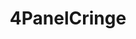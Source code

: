 ---
title: 4PanelCringe
crosslinks:
- DeepFriedMemes
- ComedyCemetery
- CringeAnarchy
- SwordOrSheath
- funny
- gatekeeping
- cringepics
- asktransgender
- ComedyNecrophilia
- jewfrochamp
- nocontext
- islam
- dankmemes
- The_Donald
- BlackPeopleTwitter
- hyptoheicla
- ShitRedditSays
- Kanye
- Hooman_Super
- comedycemetery
---
